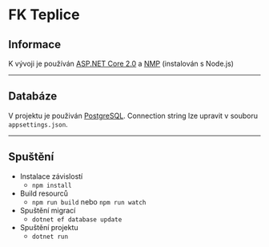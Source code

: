 # FK Teplice

## Informace
   K vývoji je používán [ASP.NET Core 2.0](https://www.microsoft.com/net/download) a [NMP](https://nodejs.org/en/) (instalován s Node.js)

***
## Databáze
V projektu je použiván [PostgreSQL](https://www.postgresql.org/). Connection string lze upravit v souboru `appsettings.json`.

***
## Spuštění


- Instalace závislostí
  - ```npm install```
- Build resourců
  - ```npm run build``` nebo  ```npm run watch```
- Spuštění migrací
  - ```dotnet ef database update```
- Spuštění projektu
  - ```dotnet run```
